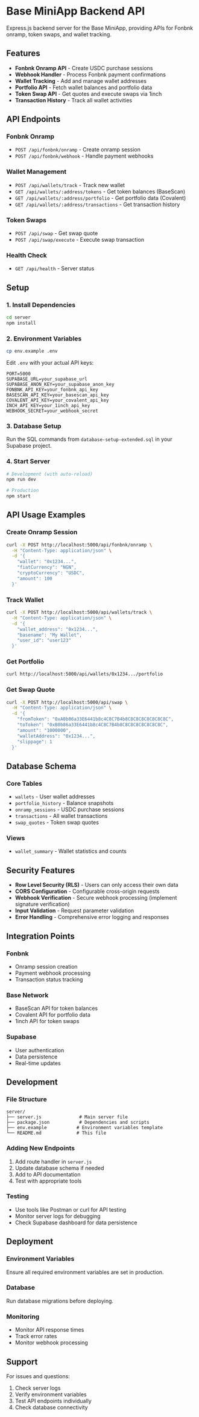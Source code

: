 # Base MiniApp Backend API

Express.js backend server for the Base MiniApp, providing APIs for Fonbnk onramp, token swaps, and wallet tracking.

## Features

- **Fonbnk Onramp API** - Create USDC purchase sessions
- **Webhook Handler** - Process Fonbnk payment confirmations
- **Wallet Tracking** - Add and manage wallet addresses
- **Portfolio API** - Fetch wallet balances and portfolio data
- **Token Swap API** - Get quotes and execute swaps via 1inch
- **Transaction History** - Track all wallet activities

## API Endpoints

### Fonbnk Onramp
- `POST /api/fonbnk/onramp` - Create onramp session
- `POST /api/fonbnk/webhook` - Handle payment webhooks

### Wallet Management
- `POST /api/wallets/track` - Track new wallet
- `GET /api/wallets/:address/tokens` - Get token balances (BaseScan)
- `GET /api/wallets/:address/portfolio` - Get portfolio data (Covalent)
- `GET /api/wallets/:address/transactions` - Get transaction history

### Token Swaps
- `POST /api/swap` - Get swap quote
- `POST /api/swap/execute` - Execute swap transaction

### Health Check
- `GET /api/health` - Server status

## Setup

### 1. Install Dependencies
```bash
cd server
npm install
```

### 2. Environment Variables
```bash
cp env.example .env
```

Edit `.env` with your actual API keys:
```env
PORT=5000
SUPABASE_URL=your_supabase_url
SUPABASE_ANON_KEY=your_supabase_anon_key
FONBNK_API_KEY=your_fonbnk_api_key
BASESCAN_API_KEY=your_basescan_api_key
COVALENT_API_KEY=your_covalent_api_key
INCH_API_KEY=your_1inch_api_key
WEBHOOK_SECRET=your_webhook_secret
```

### 3. Database Setup
Run the SQL commands from `database-setup-extended.sql` in your Supabase project.

### 4. Start Server
```bash
# Development (with auto-reload)
npm run dev

# Production
npm start
```

## API Usage Examples

### Create Onramp Session
```bash
curl -X POST http://localhost:5000/api/fonbnk/onramp \
  -H "Content-Type: application/json" \
  -d '{
    "wallet": "0x1234...",
    "fiatCurrency": "NGN",
    "cryptoCurrency": "USDC",
    "amount": 100
  }'
```

### Track Wallet
```bash
curl -X POST http://localhost:5000/api/wallets/track \
  -H "Content-Type: application/json" \
  -d '{
    "wallet_address": "0x1234...",
    "basename": "My Wallet",
    "user_id": "user123"
  }'
```

### Get Portfolio
```bash
curl http://localhost:5000/api/wallets/0x1234.../portfolio
```

### Get Swap Quote
```bash
curl -X POST http://localhost:5000/api/swap \
  -H "Content-Type: application/json" \
  -d '{
    "fromToken": "0xA0b86a33E6441b8c4C8C7B4b8C8C8C8C8C8C8C8C",
    "toToken": "0xB0b86a33E6441b8c4C8C7B4b8C8C8C8C8C8C8C8C",
    "amount": "1000000",
    "walletAddress": "0x1234...",
    "slippage": 1
  }'
```

## Database Schema

### Core Tables
- `wallets` - User wallet addresses
- `portfolio_history` - Balance snapshots
- `onramp_sessions` - USDC purchase sessions
- `transactions` - All wallet transactions
- `swap_quotes` - Token swap quotes

### Views
- `wallet_summary` - Wallet statistics and counts

## Security Features

- **Row Level Security (RLS)** - Users can only access their own data
- **CORS Configuration** - Configurable cross-origin requests
- **Webhook Verification** - Secure webhook processing (implement signature verification)
- **Input Validation** - Request parameter validation
- **Error Handling** - Comprehensive error logging and responses

## Integration Points

### Fonbnk
- Onramp session creation
- Payment webhook processing
- Transaction status tracking

### Base Network
- BaseScan API for token balances
- Covalent API for portfolio data
- 1inch API for token swaps

### Supabase
- User authentication
- Data persistence
- Real-time updates

## Development

### File Structure
```
server/
├── server.js              # Main server file
├── package.json           # Dependencies and scripts
├── env.example           # Environment variables template
└── README.md             # This file
```

### Adding New Endpoints
1. Add route handler in `server.js`
2. Update database schema if needed
3. Add to API documentation
4. Test with appropriate tools

### Testing
- Use tools like Postman or curl for API testing
- Monitor server logs for debugging
- Check Supabase dashboard for data persistence

## Deployment

### Environment Variables
Ensure all required environment variables are set in production.

### Database
Run database migrations before deploying.

### Monitoring
- Monitor API response times
- Track error rates
- Monitor webhook processing

## Support

For issues and questions:
1. Check server logs
2. Verify environment variables
3. Test API endpoints individually
4. Check database connectivity
